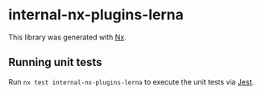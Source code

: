 # internal-nx-plugins-lerna

This library was generated with [Nx](https://nx.dev).

## Running unit tests

Run `nx test internal-nx-plugins-lerna` to execute the unit tests via [Jest](https://jestjs.io).
